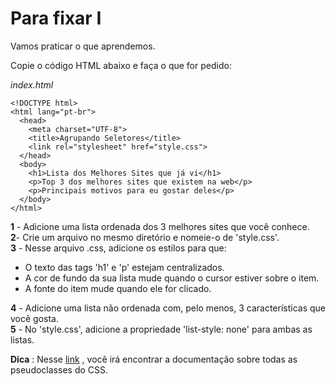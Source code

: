 # Para fixar I 

Vamos praticar o que aprendemos.

Copie o código HTML abaixo e faça o que for pedido:

_index.html_
```
<!DOCTYPE html>
<html lang="pt-br">
  <head>
    <meta charset="UTF-8">
    <title>Agrupando Seletores</title>
    <link rel="stylesheet" href="style.css">
  </head>
  <body>
    <h1>Lista dos Melhores Sites que já vi</h1>
    <p>Top 3 dos melhores sites que existem na web</p>
    <p>Principais motivos para eu gostar deles</p>
  </body>
</html>
```
**1** - Adicione uma lista ordenada dos 3 melhores sites que você conhece.<br>
**2**- Crie um arquivo no mesmo diretório e nomeie-o de 'style.css'.<br>
**3** - Nesse arquivo .css, adicione os estilos para que:<br>

* O texto das tags 'h1' e 'p' estejam centralizados.
* A cor de fundo da sua lista mude quando o cursor estiver sobre o item.
* A fonte do item mude quando ele for clicado.


**4** - Adicione uma lista não ordenada com, pelo menos, 3 características que você gosta.<br>
**5** - No 'style.css', adicione a propriedade 'list-style: none' para ambas as listas.<br>

**Dica** : Nesse <a href="https://developer.mozilla.org/pt-BR/docs/Web/CSS/Pseudo-classes">link</a> , você irá encontrar a documentação sobre todas as pseudoclasses do CSS.
